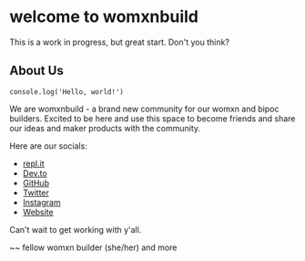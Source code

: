 # welcome to womxnbuild

This is a work in progress, but great start. Don't you think?


## About Us
`console.log('Hello, world!')`

We are womxnbuild - a brand new community for our womxn and bipoc builders. Excited to be here and use this space to become friends and share our ideas and maker products with the community.

Here are our socials:
- [repl.it](https://repl.it/@womxnbuild)
- [Dev.to](https://dev.to/womxnbuild)
- [GitHub](https://github.com/womxnbuild)
- [Twitter](https://twitter.com/womxnbuild)
- [Instagram](https://www.instagram.com/womxnbuild/)
- [Website](https://womxnbuild.github.io)

Can't wait to get working with y'all.

~~
fellow womxn builder
(she/her) and more
